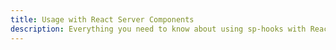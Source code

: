 ```yaml
---
title: Usage with React Server Components
description: Everything you need to know about using sp-hooks with React Server Components.
---
```

